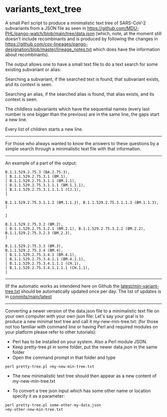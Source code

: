 # variants_text_tree

A small Perl script to produce a minimalistic text tree of SARS-CoV-2 subvariants from a JSON file as seen in 
https://github.com/MDU-PHL/pango-watch/blob/main/tree/data.json (which, note, at the moment still doesn't include recombinants and is produced by following the changes in https://github.com/cov-lineages/pango-designation/blob/master/lineage_notes.txt which does have the information about recombinants).

The output allows one to have a small text file to do a text search for some existing subvariant or alias:

Searching a subvariant, if the searched text is found, that subvariant exists, and its context is seen.

Searching an alias, if the searched alias is found, that alias exists, and its context is seen.

The childless subvariants which have the sequential names (every last number is one bigger than the previous)
are in the same line, the gaps start a new line.

Every list of children starts a new line.

---

For those who always wanted to know the answers to these questions by a simple search through
a minimalistic text file with that information.

----

An example of a part of the output:

    B.1.1.529.2.75.3 (BA.2.75.3),
    [ B.1.1.529.2.75.3.1 (BM.1),
    [ B.1.1.529.2.75.3.1.1 (BM.1.1),
    [ B.1.1.529.2.75.3.1.1.1 (BM.1.1.1),
    [ B.1.1.529.2.75.3.1.1.1.1 (CJ.1),
    ]

    B.1.1.529.2.75.3.1.1.2 (BM.1.1.2), B.1.1.529.2.75.3.1.1.3 (BM.1.1.3),
    ]

    ]

    B.1.1.529.2.75.3.2 (BM.2),
    [ B.1.1.529.2.75.3.2.1 (BM.2.1), B.1.1.529.2.75.3.2.2 (BM.2.2), B.1.1.529.2.75.3.2.3 (BM.2.3),
    ]

    B.1.1.529.2.75.3.3 (BM.3),
    B.1.1.529.2.75.3.4 (BM.4),
    [ B.1.1.529.2.75.3.4.1 (BM.4.1),
    [ B.1.1.529.2.75.3.4.1.1 (BM.4.1.1),
    [ B.1.1.529.2.75.3.4.1.1.1 (CH.1),
    [ B.1.1.529.2.75.3.4.1.1.1.1 (CH.1.1),
    ]

---

(If the automatic works as intendend here on Github the [latest/min-variant-tree.txt](../../blob/main/latest/min-variant-tree.txt) should be automatically updated once per day. The list of updates is in [commits/main/latest](../../commits/main/latest)

---

Converting a newer version of the data.json file to a minimalistic text file on your own computer with your own json file:
Let's say your goal is to produce a new minimal text tree and call it my-new-min-tree.txt: (for those not too familiar with command line or having Perl and required modules on your platform please refer to other tutorials):

- Perl has to be installed on your system. Also a Perl module JSON.
- Keep pretty-tree.pl in some folder, put the newer data.json in the same folder
- Open the command prompt in that folder and type

<code>perl pretty-tree.pl >my-new-min-tree.txt</code>

- The new minimalistic text tree should then appear as a new content of my-new-min-tree.txt

- To convert a tree json input which has some other name or location specify it as a parameter:

<code>perl pretty-tree.pl some-other-my-data.json >my-other-new-min-tree.txt</code>
    
